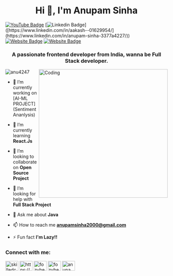 

<h1 align="center">Hi 👋, I'm Anupam Sinha</h1>

[![YouTube Badge](https://img.shields.io/badge/YouTube-Fozyhero-red)](https://www.youtube.com/developerfunnel)
[![Linkedin Badge](https://img.shields.io/badge/-Anupam-blue?style=flat-square&logo=Linkedin&logoColor=white&link=[https://www.linkedin.com/in/aakash--01629954/](https://www.linkedin.com/in/anupam-sinha-3377a4227/))]([https://www.linkedin.com/in/aakash--01629954/](https://www.linkedin.com/in/anupam-sinha-3377a4227/))
[![Website Badge](https://img.shields.io/badge/WebSite-Anupam-green)](https://anu4247.github.io/)
[![Website Badge](https://img.shields.io/badge/StackOverflow-Anupam-yellow)](https://stackoverflow.com/users/21888905/anupam-sinha)


<h3 align="center">A passionate frontend developer from India, wanna be Full Stack developer.</h3>


<img align="right" alt="Coding" width="400" src="https://media.tenor.com/rePDfDWO3XoAAAAd/hacking.gif">





<p align="left"> <img src="https://komarev.com/ghpvc/?username=anu4247&label=Profile%20views&color=0e75b6&style=flat" alt="anu4247" /> </p>

- 🔭 I’m currently working on [AI-ML PROJECT](Sentiment Ananlysis)

- 🌱 I’m currently learning **React.Js**

- 👯 I’m looking to collaborate on **Open Source Project**

- 🤝 I’m looking for help with **Full Stack Project**

- 💬 Ask me about **Java**

- 📫 How to reach me **anupamsinha2000@gmail.com**

- ⚡ Fun fact **I'm Lazy!!**

<h3 align="left">Connect with me:</h3>
<p align="left">
<a href="https://codepen.io/skilledcoder07" target="blank"><img align="center" src="https://raw.githubusercontent.com/rahuldkjain/github-profile-readme-generator/master/src/images/icons/Social/codepen.svg" alt="skilledcoder07" height="30" width="40" /></a>
<a href="https://linkedin.com/in/https://www.linkedin.com/in/anupam-sinha-3377a4227/" target="blank"><img align="center" src="https://raw.githubusercontent.com/rahuldkjain/github-profile-readme-generator/master/src/images/icons/Social/linked-in-alt.svg" alt="https://www.linkedin.com/in/anupam-sinha-3377a4227/" height="30" width="40" /></a>
<a href="https://instagram.com/fozyhero" target="blank"><img align="center" src="https://raw.githubusercontent.com/rahuldkjain/github-profile-readme-generator/master/src/images/icons/Social/instagram.svg" alt="fozyhero" height="30" width="40" /></a>
<a href="https://www.youtube.com/c/fozyhero" target="blank"><img align="center" src="https://raw.githubusercontent.com/rahuldkjain/github-profile-readme-generator/master/src/images/icons/Social/youtube.svg" alt="fozyhero" height="30" width="40" /></a>
<a href="https://www.leetcode.com/anupam_sinha" target="blank"><img align="center" src="https://raw.githubusercontent.com/rahuldkjain/github-profile-readme-generator/master/src/images/icons/Social/leet-code.svg" alt="anupam_sinha" height="30" width="40" /></a>
</p>




